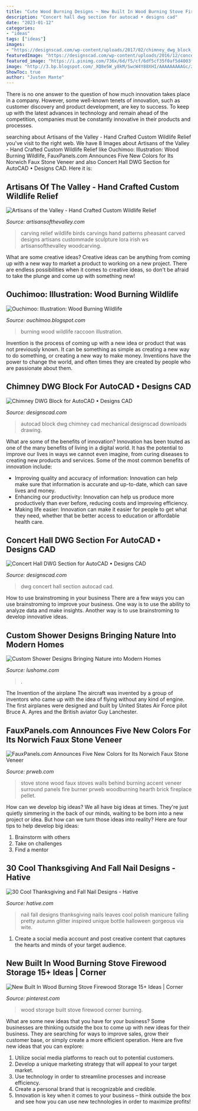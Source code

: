 ```yaml
---
title: "Cute Wood Burning Designs ~ New Built In Wood Burning Stove Firewood Storage 15+ Ideas"
description: "Concert hall dwg section for autocad • designs cad"
date: "2023-01-12"
categories:
- "ideas"
tags: ["ideas"]
images:
- "https://designscad.com/wp-content/uploads/2017/02/chimney_dwg_block_for_autocad_81214.gif"
featuredImage: "https://designscad.com/wp-content/uploads/2016/12/concert_hall_dwg_section_for_autocad_60801.gif"
featured_image: "https://i.pinimg.com/736x/6d/f5/cf/6df5cf35f0af5d4003ffc76333d57a12.jpg"
image: "http://3.bp.blogspot.com/_XQ8e5W_y8kM/SwcW4Y88XHI/AAAAAAAAAGc/zdPxHSwTRtw/s1600/Raccoon.jpg"
ShowToc: true
author: "Justen Mante"
---
```



There is no one answer to the question of how much innovation takes place in a company. However, some well-known tenets of innovation, such as customer discovery and product development, are key to success. To keep up with the latest advances in technology and remain ahead of the competition, companies must be constantly innovative in their products and processes.

	

		
searching about Artisans of the Valley - Hand Crafted Custom Wildlife Relief you've visit to the right web. We have 8 Images about Artisans of the Valley - Hand Crafted Custom Wildlife Relief like Ouchimoo: Illustration: Wood Burning Wildlife, FauxPanels.com Announces Five New Colors for Its Norwich Faux Stone Veneer and also Concert Hall DWG Section for AutoCAD • Designs CAD. Here it is:
		
    
## Artisans Of The Valley - Hand Crafted Custom Wildlife Relief

<img loading=lazy src="http://www.artisansofthevalley.com/ws/wl/ws_wl_phepan_l.jpg" onerror="this.onerror=null;this.src='https://tse4.mm.bing.net/th?id=OIP.rDtyyxVjLjFfhAs1Ju2XewHaJ9&amp;pid=15.1';" alt="Artisans of the Valley - Hand Crafted Custom Wildlife Relief">

_Source: artisansofthevalley.com_

>carving relief wildlife birds carvings hand patterns pheasant carved designs artisans custommade sculpture lora irish ws artisansofthevalley woodcarving. 

	

What are some creative ideas?
Creative ideas can be anything from coming up with a new way to market a product to working on a new project. There are endless possibilities when it comes to creative ideas, so don't be afraid to take the plunge and come up with something new!

    
## Ouchimoo: Illustration: Wood Burning Wildlife

<img loading=lazy src="http://3.bp.blogspot.com/_XQ8e5W_y8kM/SwcW4Y88XHI/AAAAAAAAAGc/zdPxHSwTRtw/s1600/Raccoon.jpg" onerror="this.onerror=null;this.src='https://tse4.mm.bing.net/th?id=OIP.g8qbsoHINAqe1Zg6hJV-mQAAAA&amp;pid=15.1';" alt="Ouchimoo: Illustration: Wood Burning Wildlife">

_Source: ouchimoo.blogspot.com_

>burning wood wildlife raccoon illustration. 

	

Invention is the process of coming up with a new idea or product that was not previously known. It can be something as simple as creating a new way to do something, or creating a new way to make money. Inventions have the power to change the world, and often times they are created by people who are passionate about them.

    
## Chimney DWG Block For AutoCAD • Designs CAD

<img loading=lazy src="https://designscad.com/wp-content/uploads/2017/02/chimney_dwg_block_for_autocad_81214.gif" onerror="this.onerror=null;this.src='https://tse4.mm.bing.net/th?id=OIP.yKE-8nBBVn2P71w1qrlBqwHaFj&amp;pid=15.1';" alt="Chimney DWG Block for AutoCAD • Designs CAD">

_Source: designscad.com_

>autocad block dwg chimney cad mechanical designscad downloads drawing. 

	

What are some of the benefits of innovation?
Innovation has been touted as one of the many benefits of living in a digital world. It has the potential to improve our lives in ways we cannot even imagine, from curing diseases to creating new products and services. Some of the most common benefits of innovation include: 
- Improving quality and accuracy of information: Innovation can help make sure that information is accurate and up-to-date, which can save lives and money. 
- Enhancing our productivity: Innovation can help us produce more productively than ever before, reducing costs and improving efficiency. 
- Making life easier: Innovation can make it easier for people to get what they need, whether that be better access to education or affordable health care.

    
## Concert Hall DWG Section For AutoCAD • Designs CAD

<img loading=lazy src="https://designscad.com/wp-content/uploads/2016/12/concert_hall_dwg_section_for_autocad_60801.gif" onerror="this.onerror=null;this.src='https://tse4.mm.bing.net/th?id=OIP.l7TrZ_gYqxMXTRPCrDCQLwHaJ4&amp;pid=15.1';" alt="Concert Hall DWG Section for AutoCAD • Designs CAD">

_Source: designscad.com_

>dwg concert hall section autocad cad. 

	

How to use brainstroming in your business
There are a few ways you can use brainstroming to improve your business. One way is to use the ability to analyze data and make insights. Another way is to use brainstroming to develop innovative ideas.

    
## Custom Shower Designs Bringing Nature Into Modern Homes

<img loading=lazy src="https://www.lushome.com/wp-content/uploads/2014/09/custom-shower-designs-modern-bathroom-10.jpg" onerror="this.onerror=null;this.src='https://tse3.mm.bing.net/th?id=OIP.Q_rbqvMZHTOftttWu6HWRQAAAA&amp;pid=15.1';" alt="Custom Shower Designs Bringing Nature into Modern Homes">

_Source: lushome.com_

>. 

	

The Invention of the airplane
The aircraft was invented by a group of inventors who came up with the idea of flying without any kind of engine. The first airplanes were designed and built by United States Air Force pilot Bruce A. Ayres and the British aviator Guy Lanchester.

    
## FauxPanels.com Announces Five New Colors For Its Norwich Faux Stone Veneer

<img loading=lazy src="http://ww1.prweb.com/prfiles/2013/08/27/11059930/StackedStone-BirchWood.jpg" onerror="this.onerror=null;this.src='https://tse1.mm.bing.net/th?id=OIP.t4wZ3bqrnnHXTqpWxmgVDQAAAA&amp;pid=15.1';" alt="FauxPanels.com Announces Five New Colors for Its Norwich Faux Stone Veneer">

_Source: prweb.com_

>stove stone wood faux stoves walls behind burning accent veneer surround panels fire burner prweb woodburning hearth brick fireplace pellet. 

	

How can we develop big ideas?
We all have big ideas at times. They're just quietly simmering in the back of our minds, waiting to be born into a new project or idea. But how can we turn those ideas into reality? Here are four tips to help develop big ideas: 
1. Brainstorm with others 
2. Take on challenges 
3. Find a mentor 

    
## 30 Cool Thanksgiving And Fall Nail Designs - Hative

<img loading=lazy src="http://hative.com/wp-content/uploads/2014/11/thanksgiving-nail-designs/18-thanksgiving-and-fall-nail-designs.jpg" onerror="this.onerror=null;this.src='https://tse2.mm.bing.net/th?id=OIP.bpSNyEQWzOt7rDfGBEKYhQHaKx&amp;pid=15.1';" alt="30 Cool Thanksgiving and Fall Nail Designs - Hative">

_Source: hative.com_

>nail fall designs thanksgiving nails leaves cool polish manicure falling pretty autumn glitter inspired unique bottle halloween gorgeous via wite. 

	

1. Create a social media account and post creative content that captures the hearts and minds of your target audience.

    
## New Built In Wood Burning Stove Firewood Storage 15+ Ideas | Corner

<img loading=lazy src="https://i.pinimg.com/736x/6d/f5/cf/6df5cf35f0af5d4003ffc76333d57a12.jpg" onerror="this.onerror=null;this.src='https://tse4.mm.bing.net/th?id=OIP.Eepgwiyk8ePM4g4EmZ_C9QAAAA&amp;pid=15.1';" alt="New Built In Wood Burning Stove Firewood Storage 15+ Ideas | Corner">

_Source: pinterest.com_

>wood storage built stove firewood corner burning. 

	

What are some new ideas that you have for your business?
Some businesses are thinking outside the box to come up with new ideas for their business. They are searching for ways to improve sales, grow their customer base, or simply create a more efficient operation. Here are five new ideas that you can explore: 
1) Utilize social media platforms to reach out to potential customers.
2) Develop a unique marketing strategy that will appeal to your target market. 
3) Use technology in order to streamline processes and increase efficiency. 
4) Create a personal brand that is recognizable and credible. 
5) Innovation is key when it comes to your business – think outside the box and see how you can use new technologies in order to maximize profits!

